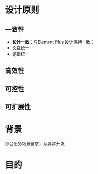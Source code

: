 # 设计原则

## 一致性
- **设计一致**：与Element Plus 设计保持一致；
- 交互统一
- 逻辑统一

## 高效性
## 

## 可控性
## 可扩展性
# 背景
综合业务场景需求，及异常开发

# 目的
